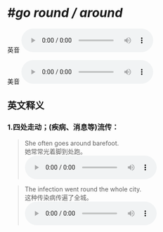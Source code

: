 # ***\#go round / around*** 
英音
<audio src="./media/go round1_AAC.aac" controls="controls"></audio>

美音
<audio src="./media/go round2_AAC.aac" controls="controls"></audio>



  

英文释义
---
### 1.**四处走动；(疾病、消息等)流传：**  

 > She often goes around barefoot.   
 > 她常常光着脚到处跑。    
<audio src="./media/go-56.aac" controls="controls"></audio>

 > The infection went round the whole city.  
 > 这种传染病传遍了全城。    
<audio src="./media/go-57.aac" controls="controls"></audio>


